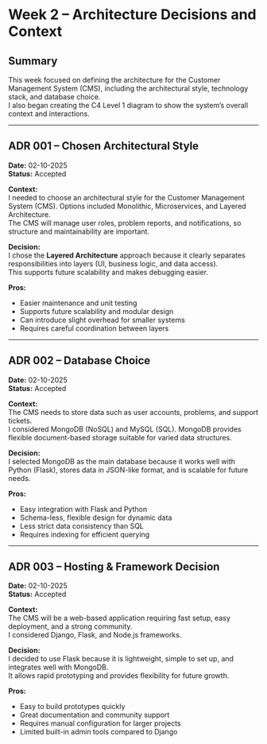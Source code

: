 # Week 2 – Architecture Decisions and Context

## Summary
This week focused on defining the architecture for the Customer Management System (CMS), including the architectural style, technology stack, and database choice.  
I also began creating the C4 Level 1 diagram to show the system’s overall context and interactions.

---

## ADR 001 – Chosen Architectural Style

**Date:** 02-10-2025   
**Status:** Accepted  

**Context:**  
I needed to choose an architectural style for the Customer Management System (CMS). Options included Monolithic, Microservices, and Layered Architecture.  
The CMS will manage user roles, problem reports, and notifications, so structure and maintainability are important.

**Decision:**  
I chose the **Layered Architecture** approach because it clearly separates responsibilities into layers (UI, business logic, and data access).  
This supports future scalability and makes debugging easier.

**Pros:**  
- Easier maintenance and unit testing  
- Supports future scalability and modular design  
- Can introduce slight overhead for smaller systems  
- Requires careful coordination between layers  

---

## ADR 002 – Database Choice

**Date:** 02-10-2025  
**Status:** Accepted  

**Context:**  
The CMS needs to store data such as user accounts, problems, and support tickets.  
I considered MongoDB (NoSQL) and MySQL (SQL). MongoDB provides flexible document-based storage suitable for varied data structures.

**Decision:**  
I selected MongoDB as the main database because it works well with Python (Flask), stores data in JSON-like format, and is scalable for future needs.

**Pros:**  
- Easy integration with Flask and Python  
- Schema-less, flexible design for dynamic data  
- Less strict data consistency than SQL  
- Requires indexing for efficient querying  

---

## ADR 003 – Hosting & Framework Decision

**Date:** 02-10-2025  
**Status:** Accepted  

**Context:**  
The CMS will be a web-based application requiring fast setup, easy deployment, and a strong community.  
I considered Django, Flask, and Node.js frameworks.

**Decision:**  
I decided to use Flask because it is lightweight, simple to set up, and integrates well with MongoDB.  
It allows rapid prototyping and provides flexibility for future growth.

**Pros:**  
- Easy to build prototypes quickly  
- Great documentation and community support  
- Requires manual configuration for larger projects  
- Limited built-in admin tools compared to Django  


